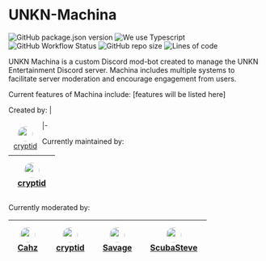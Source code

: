 # UNKN-Machina
![GitHub package.json version](https://img.shields.io/github/package-json/v/UNKN-Entertainment/UNKN-Machina) ![We use Typescript](https://img.shields.io/badge/written_in-typescript-000855?logo=typescript&logoColor=ddd) ![GitHub Workflow Status](https://img.shields.io/github/workflow/status/UNKN-Entertainment/UNKN-Machina/Lint?color=000855&logo=github) ![GitHub repo size](https://img.shields.io/github/repo-size/UNKN-Entertainment/UNKN-Machina?logo=github) ![Lines of code](https://img.shields.io/tokei/lines/github/UNKN-Entertainment/UNKN-Machina?logo=github)


UNKN Machina is a custom Discord mod-bot created to manage the UNKN Entertainment Discord server. Machina includes multiple systems to facilitate server moderation and encourage engagement from users.  

Current features of Machina include:
[features will be listed here]

Created by:
| <div style="float: left; text-align: center; padding: 10px;"><img src="https://avatars.githubusercontent.com/u/60983762?s=460&u=46281912deec981f7c2160fe20ac9516bc59f3ff&v=4" height="30px" style="border-radius: 15px"><br><a href="https://github.com/renross">cryptid</a> </div>
|-

Currently maintained by:

| <div style="float: left; text-align: center; padding: 10px;"><img src="https://avatars.githubusercontent.com/u/60983762?s=460&u=46281912deec981f7c2160fe20ac9516bc59f3ff&v=4" height="30px" style="border-radius: 15px"><br><a href="https://github.com/renross">cryptid</a> </div>
|-

Currently moderated by:

| <div style="float: left; text-align: center; padding: 10px"><img src="https://avatars.githubusercontent.com/u/74803012?v=4" height="30px" style="border-radius: 15px"><br><a href="https://github.com/cahzie">Cahz</a> </div> | <div style="float: left; text-align: center; padding: 10px;"><img src="https://avatars.githubusercontent.com/u/60983762?s=460&u=46281912deec981f7c2160fe20ac9516bc59f3ff&v=4" height="30px" style="border-radius: 15px"><br><a href="https://github.com/renross">cryptid</a> </div> | <div style="float: left; text-align: center; padding: 10px;"><img src="https://avatars.githubusercontent.com/u/100318156?v=4" height="30px" style="border-radius: 15px"><br><a href="https://github.com/rSavageFR">Savage</a> </div> | <div style="float: left; text-align: center; padding: 10px;"><img src="https://avatars.githubusercontent.com/u/100326700?v=4" height="30px" style="border-radius: 15px"><br><a href="https://github.com/ScubaSteve02">ScubaSteve</a> </div> 
|-|-|-|-
